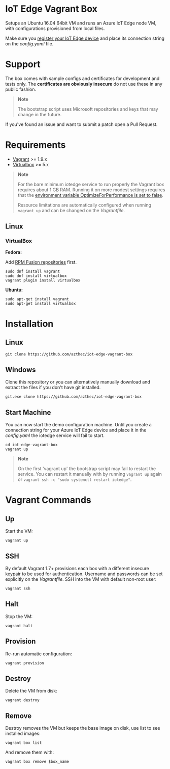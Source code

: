 # IoT Edge Vagrant Box
Setups an Ubuntu 16.04 64bit VM and runs an Azure IoT Edge node VM, with configurations provisioned from local files.

Make sure you [register your IoT Edge device](https://docs.microsoft.com/en-us/azure/iot-edge/quickstart#register-an-iot-edge-device) and place its connection string on the _config.yaml_ file.

# Support

The box comes with sample configs and certificates for development and tests only. The **certificates are obviously insecure** do not use these in any public fashion.

> **Note**
>
> The bootstrap script uses Microsoft repositories and keys that may change in the future.

If you've found an issue and want to submit a patch open a Pull Request.


# Requirements

* [Vagrant](https://www.vagrantup.com) >= 1.9.x
* [Virtualbox](https://www.virtualbox.org/) >= 5.x

> **Note**
> 
> For the bare minimum iotedge service to run properly the Vagrant box requires
> about 1 GB RAM. Running it on more modest settings requires that the 
> [environment variable OptimizeForPerformance is set to false](https://docs.microsoft.com/en-us/azure/iot-edge/troubleshoot#stability-issues-on-resource-constrained-devices).
> 
> Resource limitations are automatically configured when running `vagrant up`
> and can be changed on the _Vagrantfile_.

## Linux

### VirtualBox

**Fedora:** 

Add [RPM Fusion repositories](https://rpmfusion.org/Configuration/) first.

```
sudo dnf install vagrant
sudo dnf install virtualbox
vagrant plugin install virtualbox
```

**Ubuntu:**

```
sudo apt-get install vagrant
sudo apt-get install virtualbox
```

# Installation

## Linux

```
git clone https://github.com/azthec/iot-edge-vagrant-box
```

## Windows

Clone this repository or you can alternatively manually download and extract the files if you don't have git installed.

```
git.exe clone https://github.com/azthec/iot-edge-vagrant-box
```

## Start Machine

You can now start the demo configuration machine. Until you create a connection string for your Azure IoT Edge device and place it in the _config.yaml_ the iotedge service will fail to start. 

```
cd iot-edge-vagrant-box
vagrant up
```

> **Note**
>
> On the first 'vagrant up' the bootstrap script may fail to restart the service.
> You can restart it manually with by running `vagrant up` again or `vagrant ssh -c "sudo systemctl restart iotedge"`.

# Vagrant Commands

## Up
Start the VM:

```
vagrant up
```

## SSH
By default Vagrant 1.7+ provisions each box with a different insecure keypair to be used for authentication. Username and passwords can be set explicitly on the _Vagrantfile_. SSH into the VM with default non-root user:

```
vagrant ssh
```

## Halt
Stop the VM:

```
vagrant halt
```

## Provision

Re-run automatic configuration:

```
vagrant provision
```

## Destroy

Delete the VM from disk:

```
vagrant destroy
```

## Remove

Destroy removes the VM but keeps the base image on disk, use list to see installed images:

```
vagrant box list
```

And remove them with:

```
vagrant box remove $box_name
```

